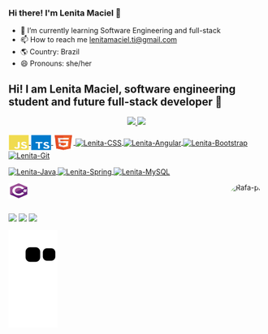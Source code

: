 ### Hi there! I'm Lenita Maciel 👋

- 🌱 I’m currently learning Software Engineering and full-stack
- 📫 How to reach me lenitamaciel.ti@gmail.com
- 🌎 Country: Brazil
- 😄 Pronouns: she/her


## Hi! I am Lenita Maciel, software engineering student and future full-stack developer 👾
<div align="center">
  <a href="https://github.com/LenitaM">
  <img height="180em" src="https://github-readme-stats.vercel.app/api?username=lenitam&show_icons=true&theme=codeSTACKr&include_all_commits=true&count_private=true"/>
  <img height="180em" src="https://github-readme-stats.vercel.app/api/top-langs/?username=lenitam&layout=compact&langs_count=7&theme=codeSTACKr"/>
</div>
<div style="display: inline_block"><br>

  <img align="center" alt="Lenita-Js" height="30" width="40" src="https://raw.githubusercontent.com/devicons/devicon/master/icons/javascript/javascript-plain.svg">
  <img align="center" alt="Lenita-Ts" height="30" width="40" src="https://raw.githubusercontent.com/devicons/devicon/master/icons/typescript/typescript-plain.svg">
  <img align="center" alt="Lenita-HTML" height="30" width="40" src="https://raw.githubusercontent.com/devicons/devicon/master/icons/html5/html5-original.svg">
  <img align="center" alt="Lenita-CSS" height="30" width="40"  
  src="https://cdn.jsdelivr.net/gh/devicons/devicon/icons/css3/css3-original.svg">
  <img align="center" alt="Lenita-Angular" height="30" width="40" src="https://cdn.jsdelivr.net/gh/devicons/devicon/icons/angularjs/angularjs-original.svg">
  <img align="center" alt="Lenita-Bootstrap" height="30" width="40" src="https://cdn.jsdelivr.net/gh/devicons/devicon/icons/bootstrap/bootstrap-original.svg">
  <img align="center" alt="Lenita-Git" height="30" width="40" 
  src="https://cdn.jsdelivr.net/gh/devicons/devicon/icons/git/git-original.svg">
  
  <img align="center" alt="Lenita-Java" height="30" width="40"
  src="https://cdn.jsdelivr.net/gh/devicons/devicon/icons/java/java-original.svg">
  <img align="center" alt="Lenita-Spring" height="30" width="40"
  src="https://cdn.jsdelivr.net/gh/devicons/devicon/icons/spring/spring-original.svg">
  <img align="center" alt="Lenita-MySQL" height="30" width="40"
  src="https://cdn.jsdelivr.net/gh/devicons/devicon/icons/mysql/mysql-original.svg" />
  
  <img align="center" alt="Lenita-Csharp" height="30" width="40" src="https://raw.githubusercontent.com/devicons/devicon/master/icons/csharp/csharp-original.svg">
  <img align="right" alt="Rafa-pic" height="150" style="border-radius:50px;" src="https://cdn.picrew.me/shareImg/org/202212/338224_4KIhij8i.png">
</div>
  
  ##
  
  <div> 
  <a href="https://www.instagram.com/lenitamaciel/" target="_blank"><img src="https://img.shields.io/badge/-Instagram-%23E4405F?style=for-the-badge&logo=instagram&logoColor=white" target="_blank"></a>
  <a href = "mailto:lenitamaciel.ti@gmail.com"><img src="https://img.shields.io/badge/-Gmail-%23333?style=for-the-badge&logo=gmail&logoColor=white" target="_blank"></a>
  <a href="https://www.linkedin.com/in/lenita-maciel-88208b23a/" target="_blank"><img src="https://img.shields.io/badge/-LinkedIn-%230077B5?style=for-the-badge&logo=linkedin&logoColor=white" target="_blank"></a> 
 
  ![Snake animation](https://github.com/rafaballerini/rafaballerini/blob/output/github-contribution-grid-snake.svg)
</div>


